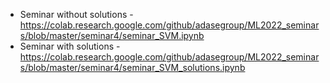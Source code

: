 * Seminar without solutions - https://colab.research.google.com/github/adasegroup/ML2022_seminars/blob/master/seminar4/seminar_SVM.ipynb
* Seminar with solutions - https://colab.research.google.com/github/adasegroup/ML2022_seminars/blob/master/seminar4/seminar_SVM_solutions.ipynb
